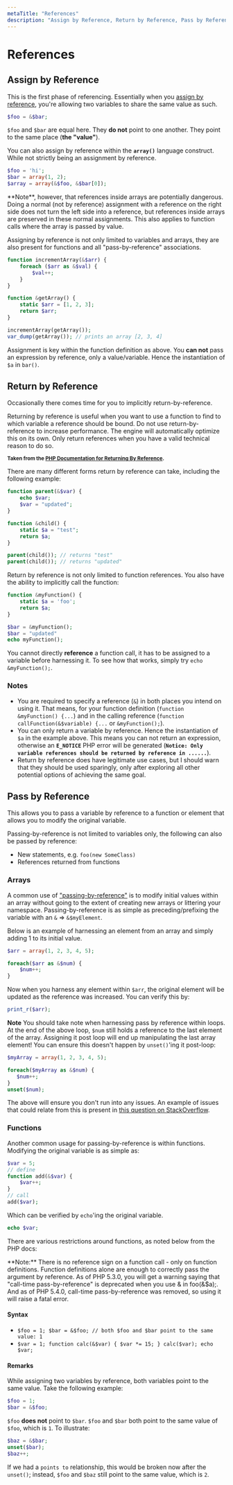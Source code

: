 ```yaml
---
metaTitle: "References"
description: "Assign by Reference, Return by Reference, Pass by Reference"
---
```


# References



## Assign by Reference


This is the first phase of referencing. Essentially when you [assign by reference](http://php.net/manual/en/language.references.whatdo.php#language.references.whatdo.assign), you're allowing two variables to share the same value as such.

```php
$foo = &$bar;

```

`$foo` and `$bar` are equal here. They **do not** point to one another. They point to the same place (**the "value"**).

You can also assign by reference within the **`array()`** language construct. While not strictly being an assignment by reference.

```php
$foo = 'hi';
$bar = array(1, 2);
$array = array(&$foo, &$bar[0]);

```

> 
<p>**Note**, however, that references inside arrays are potentially
dangerous. Doing a normal (not by reference) assignment with a
reference on the right side does not turn the left side into a
reference, but references inside arrays are preserved in these normal
assignments. This also applies to function calls where the array is
passed by value.</p>


Assigning by reference is not only limited to variables and arrays, they are also present for functions and all "pass-by-reference" associations.

```php
function incrementArray(&$arr) {
    foreach ($arr as &$val) {
        $val++;
    }
}

function &getArray() {
    static $arr = [1, 2, 3];
    return $arr;
}

incrementArray(getArray());
var_dump(getArray()); // prints an array [2, 3, 4]

```

Assignment is key within the function definition as above. You **can not** pass an expression by reference, only a value/variable. Hence the instantiation of `$a` in `bar()`.



## Return by Reference


Occasionally there comes time for you to implicitly return-by-reference.

> 
<p>Returning by reference is useful when you want to use a function to
find to which variable a reference should be bound. Do not use
return-by-reference to increase performance. The engine will
automatically optimize this on its own. Only return references when
you have a valid technical reason to do so.</p>


<sup>**Taken from the [PHP Documentation for Returning By Reference](http://php.net/manual/en/language.references.return.php).**</sup>

There are many different forms return by reference can take, including the following example:

```php
function parent(&$var) {
    echo $var;
    $var = "updated";
}

function &child() {
    static $a = "test";
    return $a;
}

parent(child()); // returns "test"
parent(child()); // returns "updated"

```

Return by reference is not only limited to function references. You also have the ability to implicitly call the function:

```php
function &myFunction() {
    static $a = 'foo';
    return $a;
}

$bar = &myFunction();
$bar = "updated"
echo myFunction();

```

You cannot directly **reference** a function call, it has to be assigned to a variable before harnessing it. To see how that works, simply try `echo &myFunction();`.

### Notes

- You are required to specify a reference (`&`) in both places you intend on using it. That means, for your function definition (`function &myFunction() {...`) and in the calling reference (`function callFunction(&$variable) {...` or `&myFunction();`).
- You can only return a variable by reference. Hence the instantiation of `$a` in the example above. This means you can not return an expression, otherwise an **`E_NOTICE`** PHP error will be generated (**`Notice: Only variable references should be returned by reference in ......`**).
- Return by reference does have legitimate use cases, but I should warn that they should be used sparingly, only after exploring all other potential options of achieving the same goal.



## Pass by Reference


This allows you to pass a variable by reference to a function or element that allows you to modify the original variable.

Passing-by-reference is not limited to variables only, the following can also be passed by reference:

- New statements, e.g. `foo(new SomeClass)`
- References returned from functions

### Arrays

A common use of ["passing-by-reference"](http://php.net/manual/en/language.references.pass.php) is to modify initial values within an array without going to the extent of creating new arrays or littering your namespace. Passing-by-reference is as simple as preceding/prefixing the variable with an `&` => `&$myElement`.

Below is an example of harnessing an element from an array and simply adding 1 to its initial value.

```php
$arr = array(1, 2, 3, 4, 5);

foreach($arr as &$num) {
    $num++;
}

```

Now when you harness any element within `$arr`, the original element will be updated as the reference was increased. You can verify this by:

```php
print_r($arr);

```

> 
**Note**
You should take note when harnessing pass by reference within loops. At the end of the above loop, `$num` still holds a reference to the last element of the array. Assigning it post loop will end up manipulating the last array element! You can ensure this doesn't happen by `unset()`'ing it post-loop:

```php
$myArray = array(1, 2, 3, 4, 5);

foreach($myArray as &$num) {
   $num++;
}
unset($num);

```


The above will ensure you don't run into any issues. An example of issues that could relate from this is present in [this question on StackOverflow](http://stackoverflow.com/q/24902742/2518525).


### Functions

Another common usage for passing-by-reference is within functions. Modifying the original variable is as simple as:

```php
$var = 5;
// define
function add(&$var) {
    $var++;
}
// call
add($var);

```

Which can be verified by `echo`'ing the original variable.

```php
echo $var;

```

There are various restrictions around functions, as noted below from the PHP docs:

> 
<p>**Note:** There is no reference sign on a function call - only on function
definitions. Function definitions alone are enough to correctly pass
the argument by reference. As of PHP 5.3.0, you will get a warning
saying that "call-time pass-by-reference" is deprecated when you use &
in foo(&$a);. And as of PHP 5.4.0, call-time pass-by-reference was
removed, so using it will raise a fatal error.</p>




#### Syntax


- `$foo = 1; $bar = &$foo; // both $foo and $bar point to the same value: 1`
- `$var = 1; function calc(&$var) { $var *= 15; } calc($var); echo $var;`



#### Remarks


While assigning two variables by reference, both variables point to the same value. Take the following example:

```php
$foo = 1;
$bar = &$foo;

```

`$foo` ****does not**** point to `$bar`. `$foo` and `$bar` both point to the same value of `$foo`, which is `1`. To illustrate:

```php
$baz = &$bar;
unset($bar);
$baz++;

```

If we had a `points to` relationship, this would be broken now after the `unset()`; instead, `$foo` and `$baz` still point to the same value, which is `2`.

